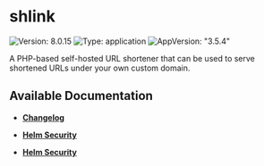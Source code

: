 # shlink

![Version: 8.0.15](https://img.shields.io/badge/Version-8.0.15-informational?style=flat-square) ![Type: application](https://img.shields.io/badge/Type-application-informational?style=flat-square) ![AppVersion: "3.5.4"](https://img.shields.io/badge/AppVersion-"3.5.4"-informational?style=flat-square)

A PHP-based self-hosted URL shortener that can be used to serve shortened URLs under your own custom domain.

## Available Documentation

- [**Changelog**](CHANGELOG)

- [**Helm Security**](container-security)

- [**Helm Security**](helm-security)

